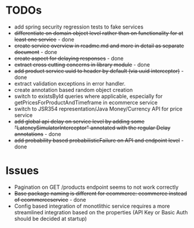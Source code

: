 # TODOs
* add spring security regression tests to fake services
* ~~differentiate on domain object level rather than on functionality for at least one service~~ - done
* ~~create service overview in readme.md and more in detail as separate document~~ - done
* ~~create aspect for delaying responses~~ - done
* ~~extract cross cutting concerns in library module~~ - done
* ~~add product service uuid to header by default (via uuid interceptor)~~ - done
* extract validation exceptions in error handler.
* create annotation based random object creation
* switch to existsById queries where applicable, especially for getPricesForProductAndTimeframe in ecommerce service
* switch to JSR354 representation/Java Money/Currency API for price service
* ~~add global api delay on service level by adding some "LatencySimulatorInterceptor" annotated with the regular Delay 
annotations~~ - done
* ~~add probability based probabilisticFailure on API and endpoint level~~ - done

# Issues
* Pagination on GET /products endpoint seems to not work correctly
* ~~Base package naming is different for ecommerce: ecommerce instead of ecommerceservice~~ - done
* Config based integration of monotlithic service requires a more streamlined integration based on the properties (API Key or Basic Auth should be decided at startup)